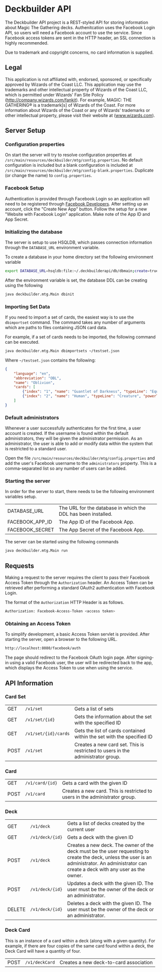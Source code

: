 # Deckbuilder API

The Deckbuilder API project is a REST-styled API for storing information about Magic The Gathering decks. Authenitcation uses the Facebook Login API, so users will need a Facebook account to use the service. Since Facebook access tokens are sent in the HTTP header, an SSL connection is highly recommended.

Due to trademark and copyright concerns, no card information is supplied.

## Legal

This application is not affiliated with, endorsed, sponsored, or specifically approved by Wizards of the Coast LLC. This application may use the trademarks and other intellectual property of Wizards of the Coast LLC, which is permitted under Wizards' Fan Site Policy (http://company.wizards.com/fankit). For example, MAGIC: THE GATHERING® is a trademark[s] of Wizards of the Coast. For more information about Wizards of the Coast or any of Wizards' trademarks or other intellectual property, please visit their website at (www.wizards.com).

## Server Setup

### Configuration properties

On start the server will try to resolve configuration properties at `/src/main/resources/deckbuilder/mtg/config.properties`. No default configuration is included but a blank configuration is included at `/src/main/resources/deckbuilder/mtg/config-blank.properties`. Duplicate (or change the name) to `config.properties`.

### Facebook Setup

Authentication is provided through Facebook Login so an application will need to be registered through <a href="https://developers.facebook.com/">Facebook Developers</a>. After setting up an account, click the "Create New App" button. Follow the setup for a new "Website with Facebook Login" application. Make note of the App ID and App Secret.

### Initializing the database

The server is setup to use HSQLDB, which passes connection information through the `DATABASE_URL` environment variable.

To create a database in your home directory set the following environment variable

```sh
export DATABASE_URL=hsqldb:file:~/.deckbuilderapi/db/dbmain;create=true;shutdown=true
```

After the environment variable is set, the database DDL can be creating using the following

```sh
java deckbuilder.mtg.Main dbinit
```

### Importing Set Data

If you need to import a set of cards, the easiest way is to use the `dbimportset` command. The command takes any number of arguments which are paths to files containing JSON card data.

For example, if a set of cards needs to be imported, the following command can be executed.

```sh
java deckbuilder.mtg.Main dbimportsets ~/testset.json
```

Where `~/testset.json` contains the following: 

```json
{
	"language": "en",
	"abbreviation": "OBL",
	"name": "Oblivion",
	"cards": [
		{"index": "1", "name": "Guantlet of Darkness", "typeLine": "Equipment", "powerToughness": null, "castingCost": "1", "body": null, "rarity": null, "artist": null},
		{"index": "2", "name": "Human", "typeLine": "Creature", "powerToughness": "1/1", "castingCost": "W", "body": null, "rarity": null, "artist": null}
	]
}
```

### Default administrators

Whenever a user successfully authenticates for the first time, a user account is created. If the username is found within the default administrators, they will be given the administrator permission. As an administrator, the user is able to add or modify data within the system that is restricted to a standard user.

Open the file `/src/main/resources/deckbuilder/mtg/config.properties` and add the user's Facebook username to the `administrators` property. This is a comma-separated list so any number of users can be added.

### Starting the server

In order for the server to start, there needs to be the following environment variables setup.

<table>
	<tr>
		<td>DATABASE_URL</td>
		<td>The URL for the database in which the DDL has been installed.</td>
	</tr>
	<tr>
		<td>FACEBOOK_APP_ID</td>
		<td>The App ID of the Facebook App.</td>
	</tr>
	<tr>
		<td>FACEBOOK_SECRET</td>
		<td>The App Secret of the Facebook App.</td>
	</tr>
</table>

The server can be started using the following commands

```sh
java deckbuilder.mtg.Main run
```

## Requests

Making a request to the server requires the client to pass their Facebook Access Token through the `Authorization` header. An Access Token can be retrieved after performing a standard OAuth2 authentication with Facebook Login.

The format of the `Authorization` HTTP Header is as follows.

```sh
Authorization: Facebook-Access-Token <access token>
```

### Obtaining an Access Token

To simplify development, a basic Access Token servlet is provided. After starting the server, open a browser to the following URL.

```sh
http://localhost:8080/facebook/auth
```

The page should redirect to the Facebook OAuth login page. After signing-in using a valid Facebook user, the user will be redirected back to the app, which displays the Access Token to use when using the service.

## API Information

### Card Set

<table>
	<tr>
		<td>GET</td>
		<td><code>/v1/set</code></td>
		<td>Gets a list of sets</td>
	</tr>
	<tr>
		<td>GET</td>
		<td><code>/v1/set/{id}</code></td>
		<td>Gets the information about the set with the specified ID</td>
	</tr>
	<tr>
		<td>GET</td>
		<td><code>/v1/set/{id}/cards</code></td>
		<td>Gets the list of cards contained within the set with the specified ID</td>
	</tr>
	<tr>
		<td>POST</td>
		<td><code>/v1/set</code></td>
		<td>Creates a new card set. This is restricted to users in the administrator group.</td>
	</tr>
</table>

### Card

<table>
	<tr>
		<td>GET</td>
		<td><code>/v1/card/{id}</code></td>
		<td>Gets a card with the given ID</td>
	</tr>
	<tr>
		<td>POST</td>
		<td><code>/v1/card</code></td>
		<td>Creates a new card. This is restricted to users in the administrator group.</td>
	</tr>
</table>

### Deck

<table>
	<tr>
		<td>GET</td>
		<td><code>/v1/deck</code></td>
		<td>Gets a list of decks created by the current user</td>
	</tr>
	<tr>
		<td>GET</td>
		<td><code>/v1/deck/{id}</code></td>
		<td>Gets a deck with the given ID</td>
	</tr>
	<tr>
		<td>POST</td>
		<td><code>/v1/deck</code></td>
		<td>Creates a new deck. The owner of the deck must be the user requesting to create the deck, unless the user is an administrator. An administrator can create a deck with any user as the owner.</td>
	</tr>
	<tr>
		<td>POST</td>
		<td><code>/v1/deck/{id}</code></td>
		<td>Updates a deck with the given ID. The user must be the owner of the deck or an administrator.</td>
	</tr>
	<tr>
		<td>DELETE</td>
		<td><code>/v1/deck/{id}</code></td>
		<td>Deletes a deck with the given ID. The user must be the owner of the deck or an administrator.</td>
	</tr>
</table>

### Deck Card

This is an instance of a card within a deck (along with a given quantity). For example, if there are four copies of the same card found within a deck, the Deck Card will have a quantity of four.

<table>
	<tr>
		<td>POST</td>
		<td><code>/v1/deckCard</code></td>
		<td>Creates a new deck-to-card association</td>
	</tr>
</table>